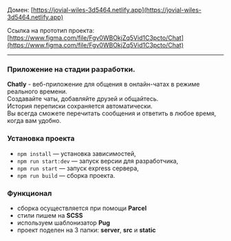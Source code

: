 Домен: [https://jovial-wiles-3d5464.netlify.app](https://jovial-wiles-3d5464.netlify.app)

Ссылка на прототип проекта: [https://www.figma.com/file/Fgv0WBOkjZq5Vid1C3pcto/Chat](https://www.figma.com/file/Fgv0WBOkjZq5Vid1C3pcto/Chat)

---

### Приложение на стадии разработки.

**Chatly** - веб-приложение для общения в онлайн-чатах в режиме реального времени.  
Создавайте чаты, добавляйте друзей и общайтесь.  
История переписки сохраняется автоматически.  
Вы всегда сможете перечитать сообщения и ответить в любое время, когда вам удобно.

### Установка проекта

- `npm install` — установка зависимостей,
- `npm run start:dev` — запуск версии для разработчика,
- `npm run start` — запуск express сервера,
- `npm run build` — сборка проекта.

### Функционал

- сборка осуществляется при помощи **Parcel**
- стили пишем на **SCSS**
- используем шаблонизатор **Pug**
- проект поделен на 3 папки: **server**, **src** и **static**
